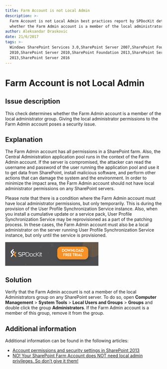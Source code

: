 ```yaml
---
title: Farm Account is not Local Admin
description: >-
  Farm Account is not Local Admin best practices report by SPDocKit determines
  whether the Farm Admin account is a member of the local administrator group.
author: Aleksandar Draskovic
date: 21/6/2017
tags: >-
  Windows SharePoint Services 3.0,SharePoint Server 2007,SharePoint Foundation
  2010,SharePoint Server 2010,SharePoint Foundation 2013,SharePoint Server
  2013,SharePoint Server 2016
---
```


# Farm Account is not Local Admin

## Issue description

This check determines whether the Farm Admin account is a member of the local administrator group. Giving the local administrator permissions to the Farm Admin account poses a security issue.

## Explanation

The Farm Admin account has all permissions in a SharePoint farm. Also, the Central Administration application pool runs in the context of the Farm Admin account. If the server is compromised, the attacker can read the username and password of the user running the application pool and use it to get data from SharePoint, install malicious software, and perform other actions that can damage the system and the environment. In order to minimize the impact area, the Farm Admin account should not have local administrator permissions on any SharePoint servers.

Please note that there is a condition where the Farm Admin account must have local administrator permissions, but only temporarily. This is during the provision of the User Profile Synchronization Service instance. Also, when you install a cumulative update or a service pack, User Profile Synchronization Service may be reprovisioned as a part of the patching process. In these cases, the Farm Admin account must also be a local administrator on the server running User Profile Synchronization Service instance, but only until the service is provisioned.

[![Download SPDocKit](../../.gitbook/assets/spdockit_download.png)](http://bit.ly/2US0Zna)

## Solution

Verify that the Farm Admin account is not a member of the local Administrators group on any SharePoint server. To do so, open **Computer Management** &gt; **System Tools** &gt; **Local Users and Groups** &gt; **Groups** and double click the group **Administrators**. If the Farm Admin account is a member of this group, remove it from the group.

## Additional information

Additional information can be found in the following articles:

* [Account permissions and security settings in SharePoint 2013](https://technet.microsoft.com/en-us/library/cc678863.aspx)
* [NO! Your SharePoint Farm Account does NOT need local admin privileges. So don’t give it them!](http://www.harbar.net/archive/2007/06/19/NO-Your-SharePoint-Farm-Account-does-NOT-need-local-admin.aspx)

